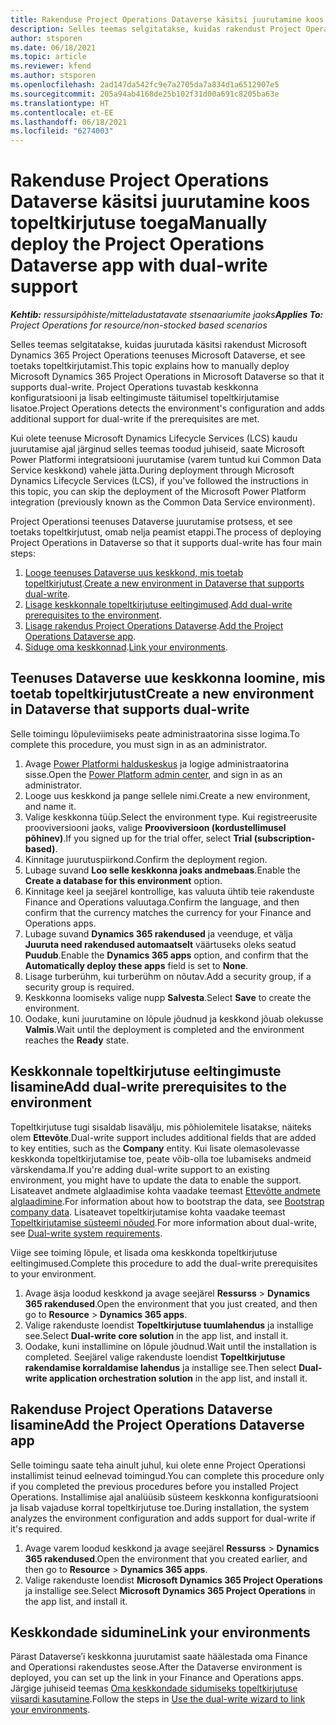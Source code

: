 ```yaml
---
title: Rakenduse Project Operations Dataverse käsitsi juurutamine koos topeltkirjutuse toega
description: Selles teemas selgitatakse, kuidas rakendust Project Operations Dataverse käsitsi juurutada, et see toetaks topeltkirjutamist.
author: stsporen
ms.date: 06/18/2021
ms.topic: article
ms.reviewer: kfend
ms.author: stsporen
ms.openlocfilehash: 2ad147da542fc9e7a2705da7a834d1a6512907e5
ms.sourcegitcommit: 205a94ab4168de25b102f31d00a691c8205ba63e
ms.translationtype: HT
ms.contentlocale: et-EE
ms.lasthandoff: 06/18/2021
ms.locfileid: "6274003"
---
```

# <a name="manually-deploy-the-project-operations-dataverse-app-with-dual-write-support"></a><span data-ttu-id="ac2d6-103">Rakenduse Project Operations Dataverse käsitsi juurutamine koos topeltkirjutuse toega</span><span class="sxs-lookup"><span data-stu-id="ac2d6-103">Manually deploy the Project Operations Dataverse app with dual-write support</span></span>

<span data-ttu-id="ac2d6-104">_**Kehtib:** ressursipõhiste/mitteladustatavate stsenaariumite jaoks_</span><span class="sxs-lookup"><span data-stu-id="ac2d6-104">_**Applies To:** Project Operations for resource/non-stocked based scenarios_</span></span>

<span data-ttu-id="ac2d6-105">Selles teemas selgitatakse, kuidas juurutada käsitsi rakendust Microsoft Dynamics 365 Project Operations teenuses Microsoft Dataverse, et see toetaks topeltkirjutamist.</span><span class="sxs-lookup"><span data-stu-id="ac2d6-105">This topic explains how to manually deploy Microsoft Dynamics 365 Project Operations in Microsoft Dataverse so that it supports dual-write.</span></span> <span data-ttu-id="ac2d6-106">Project Operations tuvastab keskkonna konfiguratsiooni ja lisab eeltingimuste täitumisel topeltkirjutamise lisatoe.</span><span class="sxs-lookup"><span data-stu-id="ac2d6-106">Project Operations detects the environment's configuration and adds additional support for dual-write if the prerequisites are met.</span></span>

<span data-ttu-id="ac2d6-107">Kui olete teenuse Microsoft Dynamics Lifecycle Services (LCS) kaudu juurutamise ajal järginud selles teemas toodud juhiseid, saate Microsoft Power Platformi integratsiooni juurutamise (varem tuntud kui Common Data Service keskkond) vahele jätta.</span><span class="sxs-lookup"><span data-stu-id="ac2d6-107">During deployment through Microsoft Dynamics Lifecycle Services (LCS), if you've followed the instructions in this topic, you can skip the deployment of the Microsoft Power Platform integration (previously known as the Common Data Service environment).</span></span>

<span data-ttu-id="ac2d6-108">Project Operationsi teenuses Dataverse juurutamise protsess, et see toetaks topeltkirjutust, omab nelja peamist etappi.</span><span class="sxs-lookup"><span data-stu-id="ac2d6-108">The process of deploying Project Operations in Dataverse so that it supports dual-write has four main steps:</span></span>

1. <span data-ttu-id="ac2d6-109">[Looge teenuses Dataverse uus keskkond, mis toetab topeltkirjutust](#create).</span><span class="sxs-lookup"><span data-stu-id="ac2d6-109">[Create a new environment in Dataverse that supports dual-write](#create).</span></span>
2. <span data-ttu-id="ac2d6-110">[Lisage keskkonnale topeltkirjutuse eeltingimused](#prerequisites).</span><span class="sxs-lookup"><span data-stu-id="ac2d6-110">[Add dual-write prerequisites to the environment](#prerequisites).</span></span>
3. <span data-ttu-id="ac2d6-111">[Lisage rakendus Project Operations Dataverse](#dataverse).</span><span class="sxs-lookup"><span data-stu-id="ac2d6-111">[Add the Project Operations Dataverse app](#dataverse).</span></span>
4. <span data-ttu-id="ac2d6-112">[Siduge oma keskkonnad](#link).</span><span class="sxs-lookup"><span data-stu-id="ac2d6-112">[Link your environments](#link).</span></span>

## <a name="create-a-new-environment-in-dataverse-that-supports-dual-write"></a><a name="create"></a><span data-ttu-id="ac2d6-113">Teenuses Dataverse uue keskkonna loomine, mis toetab topeltkirjutust</span><span class="sxs-lookup"><span data-stu-id="ac2d6-113">Create a new environment in Dataverse that supports dual-write</span></span>

<span data-ttu-id="ac2d6-114">Selle toimingu lõpuleviimiseks peate administraatorina sisse logima.</span><span class="sxs-lookup"><span data-stu-id="ac2d6-114">To complete this procedure, you must sign in as an administrator.</span></span>

1. <span data-ttu-id="ac2d6-115">Avage [Power Platformi halduskeskus](https://admin.powerplatform.com) ja logige administraatorina sisse.</span><span class="sxs-lookup"><span data-stu-id="ac2d6-115">Open the [Power Platform admin center](https://admin.powerplatform.com), and sign in as an administrator.</span></span>
2. <span data-ttu-id="ac2d6-116">Looge uus keskkond ja pange sellele nimi.</span><span class="sxs-lookup"><span data-stu-id="ac2d6-116">Create a new environment, and name it.</span></span>
3. <span data-ttu-id="ac2d6-117">Valige keskkonna tüüp.</span><span class="sxs-lookup"><span data-stu-id="ac2d6-117">Select the environment type.</span></span> <span data-ttu-id="ac2d6-118">Kui registreerusite prooviversiooni jaoks, valige **Prooviversioon (kordustellimusel põhinev)**.</span><span class="sxs-lookup"><span data-stu-id="ac2d6-118">If you signed up for the trial offer, select **Trial (subscription-based)**.</span></span>
4. <span data-ttu-id="ac2d6-119">Kinnitage juurutuspiirkond.</span><span class="sxs-lookup"><span data-stu-id="ac2d6-119">Confirm the deployment region.</span></span>
5. <span data-ttu-id="ac2d6-120">Lubage suvand **Loo selle keskkonna joaks andmebaas**.</span><span class="sxs-lookup"><span data-stu-id="ac2d6-120">Enable the **Create a database for this environment** option.</span></span> 
6. <span data-ttu-id="ac2d6-121">Kinnitage keel ja seejärel kontrollige, kas valuuta ühtib teie rakenduste Finance and Operations valuutaga.</span><span class="sxs-lookup"><span data-stu-id="ac2d6-121">Confirm the language, and then confirm that the currency matches the currency for your Finance and Operations apps.</span></span>
7. <span data-ttu-id="ac2d6-122">Lubage suvand **Dynamics 365 rakendused** ja veenduge, et välja **Juuruta need rakendused automaatselt** väärtuseks oleks seatud **Puudub**.</span><span class="sxs-lookup"><span data-stu-id="ac2d6-122">Enable the **Dynamics 365 apps** option, and confirm that the **Automatically deploy these apps** field is set to **None**.</span></span>
8. <span data-ttu-id="ac2d6-123">Lisage turberühm, kui turberühm on nõutav.</span><span class="sxs-lookup"><span data-stu-id="ac2d6-123">Add a security group, if a security group is required.</span></span>
9. <span data-ttu-id="ac2d6-124">Keskkonna loomiseks valige nupp **Salvesta**.</span><span class="sxs-lookup"><span data-stu-id="ac2d6-124">Select **Save** to create the environment.</span></span>
10. <span data-ttu-id="ac2d6-125">Oodake, kuni juurutamine on lõpule jõudnud ja keskkond jõuab olekusse **Valmis**.</span><span class="sxs-lookup"><span data-stu-id="ac2d6-125">Wait until the deployment is completed and the environment reaches the **Ready** state.</span></span>

## <a name="add-dual-write-prerequisites-to-the-environment"></a><a name="prerequisites"></a><span data-ttu-id="ac2d6-126">Keskkonnale topeltkirjutuse eeltingimuste lisamine</span><span class="sxs-lookup"><span data-stu-id="ac2d6-126">Add dual-write prerequisites to the environment</span></span>

<span data-ttu-id="ac2d6-127">Topeltkirjutuse tugi sisaldab lisavälju, mis põhiolemitele lisatakse, näiteks olem **Ettevõte**.</span><span class="sxs-lookup"><span data-stu-id="ac2d6-127">Dual-write support includes additional fields that are added to key entities, such as the **Company** entity.</span></span> <span data-ttu-id="ac2d6-128">Kui lisate olemasolevasse keskkonda topeltkirjutamise toe, peate võib-olla toe lubamiseks andmeid värskendama.</span><span class="sxs-lookup"><span data-stu-id="ac2d6-128">If you're adding dual-write support to an existing environment, you might have to update the data to enable the support.</span></span> <span data-ttu-id="ac2d6-129">Lisateavet andmete alglaadimise kohta vaadake teemast [Ettevõtte andmete alglaadimine](/dynamics365/fin-ops-core/dev-itpro/data-entities/dual-write/bootstrap-company-data).</span><span class="sxs-lookup"><span data-stu-id="ac2d6-129">For information about how to bootstrap the data, see [Bootstrap company data](/dynamics365/fin-ops-core/dev-itpro/data-entities/dual-write/bootstrap-company-data).</span></span> <span data-ttu-id="ac2d6-130">Lisateavet topeltkirjutamise kohta vaadake teemast [Topeltkirjutamise süsteemi nõuded](/dynamics365/fin-ops-core/dev-itpro/data-entities/dual-write/dual-write-system-req).</span><span class="sxs-lookup"><span data-stu-id="ac2d6-130">For more information about dual-write, see [Dual-write system requirements](/dynamics365/fin-ops-core/dev-itpro/data-entities/dual-write/dual-write-system-req).</span></span>

<span data-ttu-id="ac2d6-131">Viige see toiming lõpule, et lisada oma keskkonda topeltkirjutuse eeltingimused.</span><span class="sxs-lookup"><span data-stu-id="ac2d6-131">Complete this procedure to add the dual-write prerequisites to your environment.</span></span>

1. <span data-ttu-id="ac2d6-132">Avage äsja loodud keskkond ja avage seejärel **Ressurss** \> **Dynamics 365 rakendused**.</span><span class="sxs-lookup"><span data-stu-id="ac2d6-132">Open the environment that you just created, and then go to **Resource** \> **Dynamics 365 apps**.</span></span>
2. <span data-ttu-id="ac2d6-133">Valige rakenduste loendist **Topeltkirjutuse tuumlahendus** ja installige see.</span><span class="sxs-lookup"><span data-stu-id="ac2d6-133">Select **Dual-write core solution** in the app list, and install it.</span></span>
3. <span data-ttu-id="ac2d6-134">Oodake, kuni installimine on lõpule jõudnud.</span><span class="sxs-lookup"><span data-stu-id="ac2d6-134">Wait until the installation is completed.</span></span> <span data-ttu-id="ac2d6-135">Seejärel valige rakenduste loendist **Topeltkirjutuse rakendamise korraldamise lahendus** ja installige see.</span><span class="sxs-lookup"><span data-stu-id="ac2d6-135">Then select **Dual-write application orchestration solution** in the app list, and install it.</span></span>

## <a name="add-the-project-operations-dataverse-app"></a><a name="dataverse"></a><span data-ttu-id="ac2d6-136">Rakenduse Project Operations Dataverse lisamine</span><span class="sxs-lookup"><span data-stu-id="ac2d6-136">Add the Project Operations Dataverse app</span></span>

<span data-ttu-id="ac2d6-137">Selle toimingu saate teha ainult juhul, kui olete enne Project Operationsi installimist teinud eelnevad toimingud.</span><span class="sxs-lookup"><span data-stu-id="ac2d6-137">You can complete this procedure only if you completed the previous procedures before you installed Project Operations.</span></span> <span data-ttu-id="ac2d6-138">Installimise ajal analüüsib süsteem keskkonna konfiguratsiooni ja lisab vajaduse korral topeltkirjutuse toe.</span><span class="sxs-lookup"><span data-stu-id="ac2d6-138">During installation, the system analyzes the environment configuration and adds support for dual-write if it's required.</span></span>

1. <span data-ttu-id="ac2d6-139">Avage varem loodud keskkond ja avage seejärel **Ressurss** \> **Dynamics 365 rakendused**.</span><span class="sxs-lookup"><span data-stu-id="ac2d6-139">Open the environment that you created earlier, and then go to **Resource** \> **Dynamics 365 apps**.</span></span>
2. <span data-ttu-id="ac2d6-140">Valige rakenduste loendist **Microsoft Dynamics 365 Project Operations** ja installige see.</span><span class="sxs-lookup"><span data-stu-id="ac2d6-140">Select **Microsoft Dynamics 365 Project Operations** in the app list, and install it.</span></span>

## <a name="link-your-environments"></a><a name="link"></a><span data-ttu-id="ac2d6-141">Keskkondade sidumine</span><span class="sxs-lookup"><span data-stu-id="ac2d6-141">Link your environments</span></span>

<span data-ttu-id="ac2d6-142">Pärast Dataverse’i keskkonna juurutamist saate häälestada oma Finance and Operationsi rakendustes seose.</span><span class="sxs-lookup"><span data-stu-id="ac2d6-142">After the Dataverse environment is deployed, you can set up the link in your Finance and Operations apps.</span></span> <span data-ttu-id="ac2d6-143">Järgige juhiseid teemas [Oma keskkondade sidumiseks topeltkirjutuse viisardi kasutamine](/dynamics365/fin-ops-core/dev-itpro/data-entities/dual-write/link-your-environment).</span><span class="sxs-lookup"><span data-stu-id="ac2d6-143">Follow the steps in [Use the dual-write wizard to link your environments](/dynamics365/fin-ops-core/dev-itpro/data-entities/dual-write/link-your-environment).</span></span>
